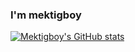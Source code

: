 ### I'm mektigboy

[![Mektigboy's GitHub stats](https://github-readme-stats.vercel.app/api?username=anuraghazra)](https://github.com/anuraghazra/github-readme-stats)
